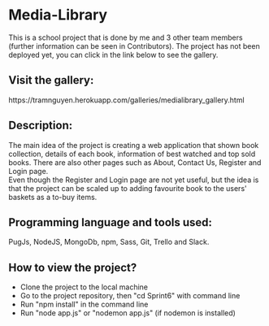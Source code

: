 # Media-Library
This is a school project that is done by me and 3 other team members (further information can be seen in Contributors). The project has not been deployed yet, you can click in the link below to see the gallery.
<br/>
<h2>Visit the gallery: </h2> https://tramnguyen.herokuapp.com/galleries/medialibrary_gallery.html 
<br/>
<h2>Description: </h2>The main idea of the project is creating a web application that shown book collection, details of each book, information of best watched and top sold books. There are also other pages such as About, Contact Us, Register and Login page.
<br/>
Even though the Register and Login page are not yet useful, but the idea is that the project can be scaled up to adding favourite book to the users' baskets as a to-buy items.
<br/>
<h2>Programming language and tools used: </h2> PugJs, NodeJS, MongoDb, npm, Sass, Git, Trello and Slack.
<br/>
<h2>How to view the project?</h2>
<ul>
<li>Clone the project to the local machine</li>
<li>Go to the project repository, then "cd Sprint6" with command line</li>
<li>Run "npm install" in the command line</li>
<li>Run "node app.js" or "nodemon app.js" (if nodemon is installed)</li>
</ul>
